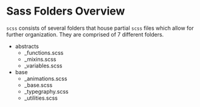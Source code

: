 # Sass Folders Overview

`scss` consists of several folders that house partial `scss` files which allow for further organization. They are comprised of 7 different folders.

- abstracts
  - \_functions.scss
  - \_mixins.scss
  - \_variables.scss
- base
  - \_animations.scss
  - \_base.scss
  - \_typegraphy.scss
  - \_utilities.scss
